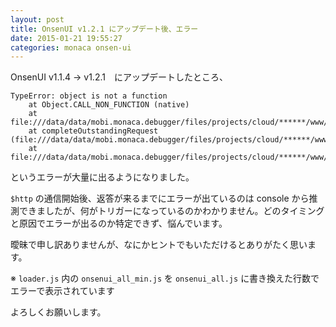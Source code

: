 ```yaml
---
layout: post
title: OnsenUI v1.2.1 にアップデート後、エラー
date: 2015-01-21 19:55:27
categories: monaca onsen-ui
---
```

<p>OnsenUI v1.1.4 → v1.2.1　にアップデートしたところ、</p>

<pre class="lang-none prettyprint-override"><code>TypeError: object is not a function
    at Object.CALL_NON_FUNCTION (native)
    at file:///data/data/mobi.monaca.debugger/files/projects/cloud/******/www/components/loader.js:17368:28
    at completeOutstandingRequest (file:///data/data/mobi.monaca.debugger/files/projects/cloud/******/www/components/loader.js:6306:10)
    at file:///data/data/mobi.monaca.debugger/files/projects/cloud/******/www/components/loader.js:6679:7
</code></pre>

<p>というエラーが大量に出るようになりました。</p>

<p><code>$http</code> の通信開始後、返答が来るまでにエラーが出ているのは console から推測できましたが、何がトリガーになっているのかわかりません。どのタイミングと原因でエラーが出るのか特定できず、悩んでいます。</p>

<p>曖昧で申し訳ありませんが、なにかヒントでもいただけるとありがたく思います。</p>

<p>※ <code>loader.js</code> 内の <code>onsenui_all_min.js</code> を <code>onsenui_all.js</code> に書き換えた行数でエラーで表示されています</p>

<p>よろしくお願いします。</p>
